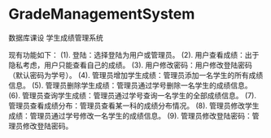 # GradeManagementSystem
数据库课设  学生成绩管理系统

现有功能如下：
(1). 登陆：选择登陆为用户或管理员。
(2). 用户查看成绩：出于隐私考虑，用户只能查看自己的成绩。
(3). 用户修改密码：用户修改登陆密码（默认密码为学号）。
(4). 管理员增加学生成绩：管理员添加一名学生的所有成绩信息。
(5). 管理员删除学生成绩：管理员通过学号删除一名学生的成绩信息。
(6). 管理员查询学生成绩：管理员通过学号查询一名学生的全部成绩信息。
(7). 管理员查看成绩分布：管理员查看某一科的成绩分布情况。
(8). 管理员修改学生成绩：管理员通过学号修改一名学生的成绩信息。
(9). 管理员修改登陆密码：管理员修改登陆密码。

